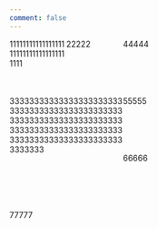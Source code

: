 ```yaml
---
comment: false
---
```


<style type="text/css">
.grid-container {
  display: grid;
  grid-template-columns: 100px 100px 100px;
  grid-template-rows: 100px 100px 100px;
}
.grid-item3 {
  grid-column-start: 1;
  grid-column-end: 3;
  grid-row-start: 2;
  grid-row-end: 4;
}
</style>

<div class="grid-container">
    <span class="grid-item1">11111111111111111111111111111111111111</span>
    <span class="grid-item2">22222</span>
    <span class="grid-item3">33333333333333333333333333333333333333333333333333333333333333333333333333333333333333333333333333333333333333333333333333</span>
    <span class="grid-item4">44444</span>
    <span class="grid-item5">55555</span>
    <span class="grid-item6">66666</span>
    <span class="grid-item7">77777</span>
</div>
